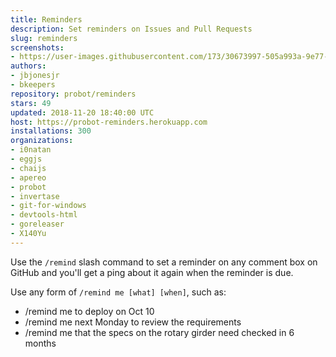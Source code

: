 ```yaml
---
title: Reminders
description: Set reminders on Issues and Pull Requests
slug: reminders
screenshots:
- https://user-images.githubusercontent.com/173/30673997-505a993a-9e77-11e7-8f0f-d5a606816e8e.png
authors:
- jbjonesjr
- bkeepers
repository: probot/reminders
stars: 49
updated: 2018-11-20 18:40:00 UTC
host: https://probot-reminders.herokuapp.com
installations: 300
organizations:
- i0natan
- eggjs
- chaijs
- apereo
- probot
- invertase
- git-for-windows
- devtools-html
- goreleaser
- X140Yu
---
```


Use the `/remind` slash command to set a reminder on any comment box on GitHub and you'll get a ping about it again when the reminder is due.

Use any form of `/remind me [what] [when]`, such as:

- /remind me to deploy on Oct 10
- /remind me next Monday to review the requirements
- /remind me that the specs on the rotary girder need checked in 6 months
